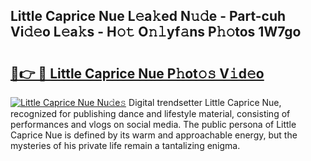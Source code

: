 ## Little Caprice Nue L𝚎a𝚔ed N𝚞𝚍e - Part-cuh Vi𝚍𝚎o L𝚎a𝚔s - H𝚘𝚝 O𝚗𝚕yf𝚊ns P𝚑𝚘tos 1W7go

# <h2><a href="http://kf4hzjy.oniu.top/?m=Little+Caprice+Nue">🔗👉 🔴 Little Caprice Nue P𝚑ot𝚘𝚜 V𝚒d𝚎o</a></h2>

[![Little Caprice Nue Nu𝚍e𝚜](https://i.imgur.com/0qMVB7G.gif)](http://kf4hzjy.oniu.top/?m=Little+Caprice+Nue)
Digital trendsetter Little Caprice Nue, recognized for publishing dance and lifestyle material, consisting of performances and vlogs on social media. The public persona of Little Caprice Nue is defined by its warm and approachable energy, but the mysteries of his private life remain a tantalizing enigma.  
